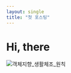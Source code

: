 ```yaml
---
layout: single
title: "첫 포스팅"
---
```


# Hi, there

![객체지향_생활체조_원칙](../images/2023-12-09-1/객체지향_생활체조_원칙.png)
